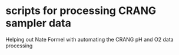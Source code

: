 # scripts for processing CRANG sampler data

Helping out Nate Formel with automating the CRANG pH and O2 data processing